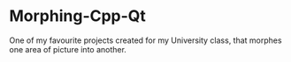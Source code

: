 # Morphing-Cpp-Qt
One of my favourite projects created for my University class, that morphes one area of picture into another.

